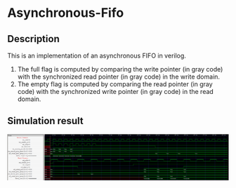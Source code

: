 # Asynchronous-Fifo

## Description
This is an implementation of an asynchronous FIFO in verilog. 
1. The full flag is computed by comparing the write pointer (in gray code) with the synchronized read pointer (in gray code) in the write domain. 
2. The empty flag is computed by comparing the read pointer (in gray code) with the synchronized write pointer (in gray code) in the read domain.

## Simulation result
![result](SimulationOutput.png "result")